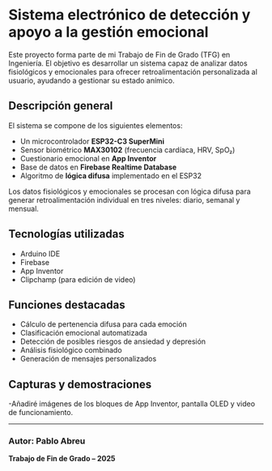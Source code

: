 # Sistema electrónico de detección y apoyo a la gestión emocional

Este proyecto forma parte de mi Trabajo de Fin de Grado (TFG) en Ingeniería. El objetivo es desarrollar un sistema capaz de analizar datos fisiológicos y emocionales para ofrecer retroalimentación personalizada al usuario, ayudando a gestionar su estado anímico.

## Descripción general

El sistema se compone de los siguientes elementos:

- Un microcontrolador **ESP32-C3 SuperMini**
- Sensor biométrico **MAX30102** (frecuencia cardíaca, HRV, SpO₂)
- Cuestionario emocional en **App Inventor**
- Base de datos en **Firebase Realtime Database**
- Algoritmo de **lógica difusa** implementado en el ESP32

Los datos fisiológicos y emocionales se procesan con lógica difusa para generar retroalimentación individual en tres niveles: diario, semanal y mensual.

## Tecnologías utilizadas

- Arduino IDE
- Firebase
- App Inventor
- Clipchamp (para edición de video)

## Funciones destacadas

- Cálculo de pertenencia difusa para cada emoción
- Clasificación emocional automatizada
- Detección de posibles riesgos de ansiedad y depresión
- Análisis fisiológico combinado
- Generación de mensajes personalizados

## Capturas y demostraciones

-Añadiré imágenes de los bloques de App Inventor, pantalla OLED y video de funcionamiento.

---

### Autor: Pablo Abreu  
**Trabajo de Fin de Grado – 2025**
